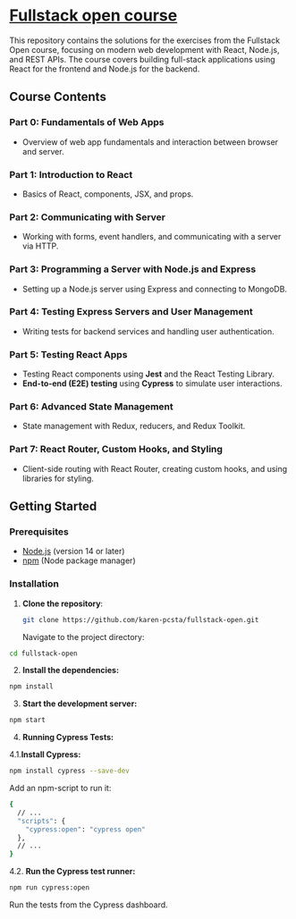 # [Fullstack open course](https://fullstackopen.com/en/#course-contents)

This repository contains the solutions for the exercises from the Fullstack Open course, focusing on modern web development with React, Node.js, and REST APIs. The course covers building full-stack applications using React for the frontend and Node.js for the backend.

## Course Contents

### Part 0: Fundamentals of Web Apps
- Overview of web app fundamentals and interaction between browser and server.

### Part 1: Introduction to React
- Basics of React, components, JSX, and props.

### Part 2: Communicating with Server
- Working with forms, event handlers, and communicating with a server via HTTP.

### Part 3: Programming a Server with Node.js and Express
- Setting up a Node.js server using Express and connecting to MongoDB.

### Part 4: Testing Express Servers and User Management
- Writing tests for backend services and handling user authentication.

### Part 5: Testing React Apps
- Testing React components using **Jest** and the React Testing Library.
- **End-to-end (E2E) testing** using **Cypress** to simulate user interactions.

### Part 6: Advanced State Management
- State management with Redux, reducers, and Redux Toolkit.

### Part 7: React Router, Custom Hooks, and Styling
- Client-side routing with React Router, creating custom hooks, and using libraries for styling.

## Getting Started

### Prerequisites
- [Node.js](https://nodejs.org/) (version 14 or later)
- [npm](https://www.npmjs.com/) (Node package manager)

### Installation

1. **Clone the repository**:
   ```bash
   git clone https://github.com/karen-pcsta/fullstack-open.git
   ```

   Navigate to the project directory:

```bash
cd fullstack-open
```

2. **Install the dependencies:**
```bash
npm install
```

3. **Start the development server:**
```bash
npm start
```

4. **Running Cypress Tests:** 

4.1.**Install Cypress:**

```bash
npm install cypress --save-dev
```
Add an npm-script to run it:
```bash
{
  // ...
  "scripts": {
    "cypress:open": "cypress open"
  },
  // ...
}
```

4.2. **Run the Cypress test runner:**

```bash
npm run cypress:open
```

Run the tests from the Cypress dashboard.

